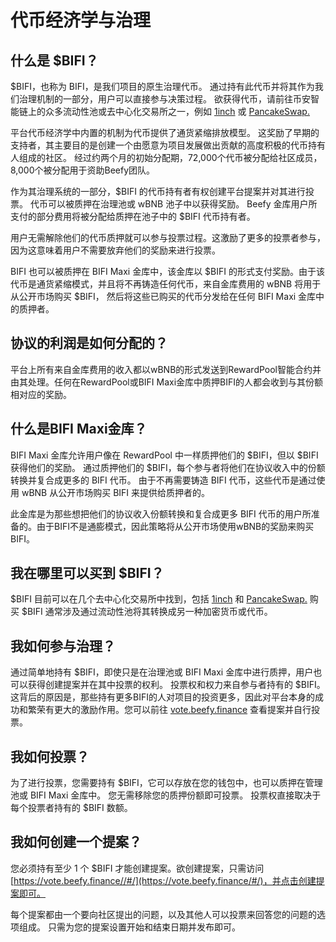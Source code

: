 # 代币经济学与治理

## **什么是 $BIFI？**

$BIFI，也称为 BIFI，是我们项目的原生治理代币。 通过持有此代币并将其作为我们治理机制的一部分，用户可以直接参与决策过程。 欲获得代币，请前往币安智能链上的众多流动性池或去中心化交易所之一，例如 [1inch](https://1inch.exchange/#/r/0xF4cb25a1FF50E319c267b3E51CBeC2699FB2A43B/BNB/BIFI/?network=56) 或 [PancakeSwap.](https://exchange.pancakeswap.finance/)

平台代币经济学中内置的机制为代币提供了通货紧缩排放模型。 这奖励了早期的支持者，其主要目的是创建一个由愿意为项目发展做出贡献的高度积极的代币持有人组成的社区。 经过约两个月的初始分配期，72,000个代币被分配给社区成员，8,000个被分配用于资助Beefy团队。

作为其治理系统的一部分，$BIFI 的代币持有者有权创建平台提案并对其进行投票。 代币可以被质押在治理池或 wBNB 池子中以获得奖励。 Beefy 金库用户所支付的部分费用将被分配给质押在池子中的 $BIFI 代币持有者。

用户无需解除他们的代币质押就可以参与投票过程。这激励了更多的投票者参与，因为这意味着用户不需要放弃他们的奖励来进行投票。

BIFI 也可以被质押在 BIFI Maxi 金库中，该金库以 $BIFI 的形式支付奖励。由于该代币是通货紧缩模式，并且将不再铸造任何代币，来自金库费用的 wBNB 将用于从公开市场购买 $BIFI， 然后将这些已购买的代币分发给在任何 BIFI Maxi 金库中的质押者。

## **协议的利润是如何分配的？**

平台上所有来自金库费用的收入都以wBNB的形式发送到RewardPool智能合约并由其处理。任何在RewardPool或BIFI Maxi金库中质押BIFI的人都会收到与其份额相对应的奖励。

## **什么是BIFI Maxi金库？**

BIFI Maxi 金库允许用户像在 RewardPool 中一样质押他们的 $BIFI，但以 $BIFI 获得他们的奖励。 通过质押他们的 $BIFI，每个参与者将他们在协议收入中的份额转换并复合成更多的 BIFI 代币。 由于不再需要铸造 BIFI 代币，这些代币是通过使用 wBNB 从公开市场购买 BIFI 来提供给质押者的。

此金库是为那些想把他们的协议收入份额转换和复合成更多 BIFI 代币的用户所准备的。由于BIFI不是通膨模式，因此策略将从公开市场使用wBNB的奖励来购买BIFI。

## **我在哪里可以买到 $BIFI？**

$BIFI 目前可以在几个去中心化交易所中找到，包括 [1inch](https://1inch.exchange/#/r/0xF4cb25a1FF50E319c267b3E51CBeC2699FB2A43B/BNB/BIFI/?network=56) 和 [PancakeSwap.](https://exchange.pancakeswap.finance/) 购买 $BIFI 通常涉及通过流动性池将其转换成另一种加密货币或代币。

## **我如何参与治理？**

通过简单地持有 $BIFI，即使只是在治理池或 BIFI Maxi 金库中进行质押，用户也可以获得创建提案并在其中投票的权利。 投票权和权力来自参与者持有的 $BIFI。这背后的原因是，那些持有更多BIFI的人对项目的投资更多，因此对平台本身的成功和繁荣有更大的激励作用。您可以前往 [vote.beefy.finance](https://vote.beefy.finance/) 查看提案并自行投票。

## **我如何投票？**

为了进行投票，您需要持有 $BIFI，它可以存放在您的钱包中，也可以质押在管理池或 BIFI Maxi 金库中。 您无需移除您的质押份额即可投票。 投票权直接取决于每个投票者持有的 $BIFI 数额。

## **我如何创建一个提案？**

您必须持有至少 1 个 $BIFI 才能创建提案。欲创建提案，只需访问[https://vote.beefy.finance//#/](https://vote.beefy.finance/#/)，并点击创建提案即可。

每个提案都由一个要向社区提出的问题，以及其他人可以投票来回答您的问题的选项组成。 只需为您的提案设置开始和结束日期并发布即可。

